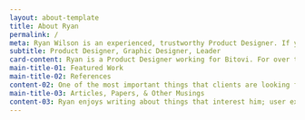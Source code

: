 ```yaml
---
layout: about-template
title: About Ryan
permalink: /
meta: Ryan Wilson is an experienced, trustworthy Product Designer. If you are looking for someone to improve the user experience of your product, let me introduce you to Ryan.
subtitle: Product Designer, Graphic Designer, Leader
card-content: Ryan is a Product Designer working for Bitovi. For over twenty years Ryan has been creating products with the user in mind. His passions are in the User Experience Process - research, understanding the user, developing product requirements, creating mockups and building prototypes, and iterating through documentation. He aims to understand and empathize with the needs, wants, and limitations of end-users to help create a better experience for that end-user.
main-title-01: Featured Work
main-title-02: References
content-02: One of the most important things that clients are looking for is trustworthyness. "Can this person know what they are doing and can do the work that they are saying they can?". Ryan has found that the best way to show ability and trust is through the voices of people he has worked with in the past.
main-title-03: Articles, Papers, & Other Musings
content-03: Ryan enjoys writing about things that interest him; user experience, graphic design, animation, etc.
---
```

